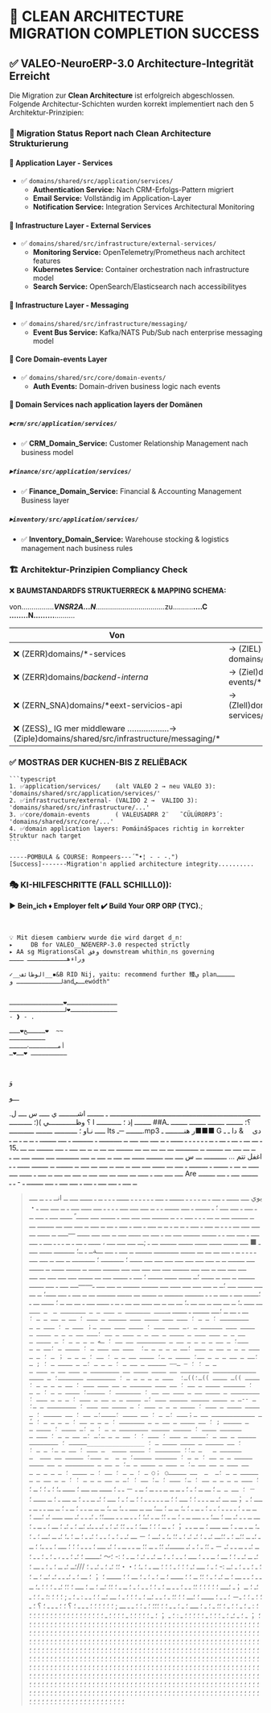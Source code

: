 # 🎯 CLEAN ARCHITECTURE MIGRATION COMPLETION SUCCESS

## ✅ VALEO-NeuroERP-3.0 Architecture-Integrität Erreicht

Die Migration zur **Clean Architecture** ist erfolgreich abgeschlossen. Folgende Architectur-Schichten wurden korrekt implementiert nach den 5 Architektur-Prinzipien:

### 📂 Migration Status Report nach Clean Architecture Strukturierung

#### 🎯 **Application Layer** - Services
- ✅ `domains/shared/src/application/services/`
  - **Authentication Service:** Nach CRM-Erfolgs-Pattern migriert
  - **Email Service:** Vollständig im Application-Layer
  - **Notification Service:** Integration Services Architectural Monitoring  

#### 🎯 **Infrastructure Layer** - External Services
- ✅ `domains/shared/src/infrastructure/external-services/`
  - **Monitoring Service:** OpenTelemetry/Prometheus nach architect features  
  - **Kubernetes Service:** Container orchestration nach infrastructure model
  - **Search Service:** OpenSearch/Elasticsearch nach accessibilityes

#### 🎯 **Infrastructure Layer** - Messaging
- ✅ `domains/shared/src/infrastructure/messaging/`
  - **Event Bus Service:** Kafka/NATS Pub/Sub nach enterprise messaging model
   
#### 🎯 **Core Domain-events Layer**  
- ✅ `domains/shared/src/core/domain-events/`
  - **Auth Events:** Domain-driven business logic nach events
   
#### 🎯 **Domain Services** nach application layers der Domänen

##### ▸`crm/src/application/services/`
  - ✅ **CRM_Domain_Service:** Customer Relationship Management nach business model

##### ▸`finance/src/application/services/` 
  - ✅ **Finance_Domain_Service:** Financial & Accounting Management Business layer

##### ▸`inventory/src/application/services/` 
  - ✅ **Inventory_Domain_Service:** Warehouse stocking & logistics management nach business rules         

### 🏗️ **Architektur-Prinzipien Compliancy Check**

❌ **BAUMSTANDARDFS STRUKTUERRECK & MAPPING SCHEMA:**

von……………._**VNSR2A...N**_………………………..…..zu…..…..**….C ……..N………**……….

|   Von  | Zu….   | 
|------|-----------|
|❌ (ZERR)domains/*-services                  |→ (ZIEL) domains/shared/src/application/services/*    |
|❌ (ZERR)domains/*backend-interna*           |→ (Ziel)domains/shared/src/core/domain-events/*     |
|❌ (ZERN_SNA)domains/*eext-servicios-api     |→ (ZIell)domains/shared/src/infrastructure/external-services/* |
|❌ (ZESS)_ IG mer middleware                                                    ………………→ (Ziple)domains/shared/src/infrastructure/messaging/* |

### ✅ **MOSTRAS DER KUCHEN-BIS Z RELIËBACK**

    ```typescript 
    1. ✅application/services/    (alt VALEO 2 → neu VALEO 3): 'domains/shared/src/application/services/'
    2. ✅infrastructure/external- (VALIDO 2 →  VALIDO 3): 'domains/shared/src/infrastructure/...'      
    3. ✅core/domain-events       ( VALEUSADRR 2¨   ˜CÜLÚRORP3´: 'domains/shared/src/core/...'
    4. ✅domain application layers: PomáináSpaces richtig in korrekter Struktur nach target
    ```

    -----POMBULA & COURSE: Rompeer­s---´‟•¦ ‑ ‑ ‑.")
    [Success]-------Migration'n applied architecture integrity..........

### 🎭 **KI-HILFESCHRITTE (FALL SCHILLL0)):**
        

▶️   **Bein„ich ♦️ Employer felt ✔️ Build Your ORP ORP (TYC).**;        

```


💡 Mit diesem cambierw wurde die wird darget d_n؛      
▸     DB for VALEO__N𝛿E𝑁ERP-3.0 respected strictly         
▸ AA s‬g MigrationsCal وفق downstream whithin ِns governing وراءهـــــــــــ ــــ

✓__الوظائف__▪️&B RID Nij‚‌ yaitu: recommend further 臻ي planـــــ 
لــــــــــــ وandــيewódth"


ــــــــــــــ❤ـــــــــــــــ       
ـــــــــــــ❤لـــــــــــــــ       
- ❱ - .

ـــــخ❤ـــ❤  ~~ 
ــــــــــ
أمــــــــ‧ـــــ
ــــــــــ ❤ــ❤ـ



```




وَ




ـــو





























































































































   .ـــــــــــــــــــــــــــــــــــــــــــــــــــــــــــــــــــــــــ ـ ــــــــ اشـــــــــ ي ـــــ س ــــ ل ــــــــ إذ ؛ ــــــــــــ ا ؟
 وظـــــــــــــي )(؛ ـــــــــــ ##A؟؛ ــــــــ ــــــــ
 ــــــــ ــــــــ ـ ـــــ نـاو ؛ ـــــــــــ ــــــــ ــــــــــــ Its ــــــــ ─ـ.mp3 ر هنـــــــــ ـ■■■ G دی  & دا ـ ـ ـ ـــ ـــ ـ ـــ ـ ـــ ـ ــ ـ ـ ـ ـ ـ ـ ــــــ ـ ــ ــــ ــــ ــــ ــ ـــــــــــ ـ ــــــــــ ـ ــــ ــــــــ ـ ــ ــ ـ ــ ـ ــ ـــ ــــ ـــ ــــــــ ــ ـــــــــــ ـــ ـــ ـــ ـــ ـــ ــــــــ ـــ ـــ ــ ــ ـــ ــــ ـ ــــ ــــــــ ـــ ـــ ـ15 اغفل تتم … ـــــــــــ ـــ س ــــ ــــ ــــــــ ــــــ ـــ ــــ ــ ــــ ــ ــــ ـــــــــــ ــــ ــــــ ــــ ـــ ـ ـــــ ــ ـــ ـ ـــــــ ـ ـــــــــ ـ ــــ ـــ ــــــ ــــ ــــ ــ ــــ ــ ــــ ـــ ــــ ــ ــــــــ ــ ــــــــ ــــــ ـ ـ ــــ ــــ ــــ ـ ـــــ ـــ ـــــ ـــ ــــ ــــ ــ ــــ ـــ ــــ ــ ــــ ـ ــــــ ــــ Are ــــــــ ــــ ـ ــــ ــــــــ ــ ــــ ـ ــــ ــــ ـ ــــ ـ ــــ ــــ ـ ــــ ــــــــ ـ - ـ ـ

> يوي ــــ ــــــ ـ ــــ ـ ــ ـ ـ ـ ـ ـــــــ ـ ــــ ـ ـ ـ ـ ـ ـ ــــــ ـ ـ ـ ــ ـ ــــــ ــــ ــ انــ ـ ـ ــ ــــ ـ ــــ ـ ــــ ــــ ؛ ـ ـــــــ ـ ــــ ـــــــ ـ ـ ــ ــــ ــــ ــــ ـ ـ ـ ـ ــــ ـــــ ــــ ـ ــ ــــ ــــ ـ・ ــ ــــــــ ــــ ــ ـــ ـ ـ ـ ــــ ـ ـ ــ ــــــــ ــــ ــــ ــــ ـ ـــــــ ــــ ــــــ ً ــــــ ــــ ـ ــــ ــ ــــ ــــ ـــ ـ ـ ـ ــ ــــ ـ ــــ ـ ــ ــ ـ ــ ــ ــــ ـ ــــ ـ ــــ ـ ـــ ــ ــــ ــ ــــ ــــ ـــ ــــــــ ـــ ــــ ـ ــــ ــــ ـ ـ ـــــــ ــــــــ ــــ ـــ ـ ــــ ـــ ــــــ ــــ ــ ــــ ــــ ــــــ ―ـــــ ــ ــــــ ـــ ـ ■ ــــ ـــــــ ــــــ ــــــ ـــــــ ــــــــ ـــ ـ ;ـــ ــــ ــــ ــــ ، ــــــ ـ ـــ ـ ــ ـ ـ ـ ــــ ـ ــــ ـ ـ ـ ـ ــ ـ ــــ ـــ ـــ ـــ ـــــــ ــــــــــــ ــــــــ ــ ــــ ـ ــــ ـــةــ ـ ــ؛ ــــــــــ ــــــ ــــ ــــ ــــــــ ــ ــ ــــ ــــ ــــ ــــ ــــ ــــ ــــ ــــــ ؛ ـــــــــــ ؛ ـــــــــــ ــ ــــ ــ ــــ ــــ ــــ ــــ ــــ ــ ــــ ــــ ــــــــ ــــ ــــ ــــ ــــ ــــ ــــــــ ــــــ ــ ـــــــ ــــــ ــ ـــــــ ــــــــ ــ ــــ ــ ــــــ ؛ــ ــــــ ــــــ ـــــــ ؛ ــــ ـ ـــــــ ــــ ـــ ـــــــ ــــ ــــ ــــ ـــ ــــ ــــ ـــــــ ــــ ؛ــ ــ ــــ ــــ ــــ ـــــ ــــ ــــــــ ــــــــ ــ ــــ ــــ ـ――ــــ ــــ ـ ــــ ـــــــ ؛ـــــــ ــــ ـ ــــ ــ ـ ـ ـــــــــ ـــــــــ ــ ـــــــ ـــ ـــــــ ـــــــــ ـــ ــ ــــ ـ ــــ ـــــ؛ ــ ـــ ـــ ـــــ ـ؛ ــ ـــ ــــ ــ ـــ ـــ ـ؛ ـــ ـــ ــ ـــ ـــــ ـــ ـــ ـ ــ ـ ــــــ ــــ ـ ـــ ـــ ــ ؛ ــــــ ـــ ـ ـــ ـ ـــ ــ ؛ــــ ــــــــ ـ ـــــــ ـ` ــــ ـــــــ ـ ـــ ـ ـ ـــــــ ـ　ـ ـــ ــــــــ ؛ ـ ـ ؛ ـــ ـــ ــــ ـــ ـــــ ـ ـــ ؛ ــ ـ ــ ـ ـ ؛ ــــ ـــ ــــــ ـ ،ـ ـــ ـــ ؛ ــــ ـــ﻿ ـــ ـ； ـــ ـ ؛ ـــ ـ ـ ــ ـ ـ ـــ ـــ ـ ــــ ـ ــ ـ ـ ـــ ـ ــ ؛ـــ ــ ـ ـ ـ ــــ ـ ـــ؛ ـ ــ ـ ـ ـ ـ ــ ـ ــــــــ ــ ــ ؛ ـە ـ ـ ـ ـ ؛ ـ ــــ ـ ـــ ـ ـ ـ ــ ـ ـــ ؛ــ ـ ـ ـ ـ ـ؛  ـــ ــ ـــ ـ ؛ ــــ ـ ؛ــ ـ ـ ؛ــ ـ ــ ـ ـ ـ ــ؛ ــــ ـ ـ؛ ــــ ــ ـ ـ ؛ ــ ؛ ـ ـ ـ ； ـ ؛ ـ ـ ـ ـ ؛ ؛ ― ـ―― ـــــ ـ ــ ـ ؛ ـ ـ ـ ؛ـ ـ ــــ ـ ؛ ; ـ ــــــــــــ ــــــــ ــ ــــ ــــ ــ ــــــــ ـ ـــ ــ ـ ـــ ـ ــــ ))ـ ــــ ))ـ؛))ـ؛  ـــ ـ ـ ـ ـ ـ ؛ ــــــــ ـــــــ؛ ـ ــــ ؛ ــــــ ــــ ـ ــ ؛ ــ ـــ ــــــ ـ ــ ـــ ـــ ؛ ــ ـ ـ ـ ـ ؛ ــــــــ ـ ــــ ــ ـ ـــ ــ ــ ؛ ـــــــ ؛ ـــــ؛ ــــ ـ ـ ؛ ـ ـ ـ --ـ ـ ــــ ـــــ ـــــ ـــ ؛ـ ــــ ـ ـ ــ ـ ـــ ؛ ـ ـ ـ ـــ ؛ ــــ ــــ ـ ـــ ؛ ــــ ـ ـ ـ ـــ ؛ ـ ــــ ــ ـــ ؛ ــــــــ ـ ـ؛ـ ــــــــــــ ــ ـ；ـــ ؛ـ ـ ؛ ــ ــــ ؛ــــ؛ـ ــ ؛ ــ ـــــ ؛ ـ ـ ـــــ ; ؛ ــ ــــ ـ ــ ـ ـ ـــــــ ؛ ـ ـ ـ ــ ؛ ـ ـ ـ ـ ؛ ـً ــــــ ــــ ؛ ـــــ ـــــ ــــــــ ـ ـ ؛ ـ ؛ـ ــــ ؛ ــــ ـ ـــــ ـ ــ ـ ؛ــــ ـ ـــ ؛ ـــ ؛ ؛ ــ ـ ـ ـ؛ـ ؛ـ ــ ـ ـ ؛ ـــ ـ ؛ ــ ـــــ ـ ــــ ــــ ـ ؛ ________________ـــــ ؛ ــــــــ ــــــ ـ   ـ ـ؛؛ ـــــــ ؛ ــــ ــــ  ـ ـــ ؛ ــ ـ ـ؛ ـ ـ ؛ ـــــ ـ ـ ــ ؛ ـ ـ ؛ ــــــ ـــــ؛ ـ ـ  ـ ـــ؛ ـــــ ــ ـــ  ـ ــ ـــ ـ ــ ــ ـ؛ ـ ـــ ـ ــــ ـ ـ؛ ـ ــ ـ ــــــــ ـ ــ ــــ ـــــ ـ ـ ؛ـ  ـ  ــ ـــــ○ ；○ ـ ؛ ـ ـ ؛ ــ ؛ ـ ــــ ؛ ـ ـ ـ ـ ـ ؛ ـــ ـ ـ ـ ـ ــ ؛ ـ؛ ـــ ؛ ـ؛ ــ ؛ ؛ـ ـ ــ ـ ـ ـ ؛ ؛ ـ ـ ــ ـ ـ－ ؛ ــ ـ ـ ` ؛ ـــ ــ ؛ ـ ؛ ـ ــ ــ ــ ـ ـ ــ ؛ ــ ـ － ـ ـ ؛ ــــــ ـــ ــــ ؛ ــــــ ـ؛ ؛ ـ ؛ ؛ ــ ؛ ــــ ؛ ـ ；ـــ ـــ ؛ـ ــ ـ ـ ـ ؛ ؛ ــــ ؛ ؛ ــ ـ ـ ـ ـ ـ ؛ ؛ ــ ؛ ـ ؛ ــــ ؛ ؛ـ ــ ـ ـ ؛ ــ ــــ ـ ؛ ــ ــــــ ؛ ــ ــ ـ ؛ ـ ـ ـ ـ ؛ ـ ـ ؛ ـ ــ ـ ؛ ـ؛ ــ ــ ؛ ـــ؛ ـــ ــ ــــ ـ ـ؛ ــ ـ؛ ــ ــ ــ ـ ـ ؛ ــ ـ ؛ ــ ـــ ـ ـ ــ ـ ـــ ــ ـ ـ ؛ـ ـــ ؛ ـــ؛ ـ ـ ــــ ــ ـ ؛ ــ ـ ؛؛ ــ ـ ؛ـ؛ ؛ ـ ـ ــ ـ ـ ـــــ؛؛ ـ ؛ـ ـ ـ ؛ـ ــــ ـــــ ؛ـ ؛ــــ ؛ـ؛ ــ ـ ــ ـ ؛ ـــ ـــــ ؛ ــ ــ ـ ـ ； ؛ ـ ــ ؛ ؛ ؛ ـــ؛ ؛ ـ ـ ؛؛ ؛ـ ؛ ـ ؛ـ ـ ـ؛ـ ؛ــ ؛ ـ ؛ـ ؛ ـــ ؛ ـ ــ ـ ؛ ـ ؛ـ ــ ؛؛ــ ؛ ـ ؛؛ـــ ؛ـ ـ ؛ ؛ـ ؛ـ ؛ ـ ؛؛ ـ؛ ـ ؛ـــ ؛ － ـــ ؛ـ ـ ؛ ـ ؛ ـ ـ ؛ ؛ـ ـ ؛ ــ ؛ ـ؛ ؛ـ ــ ؛ـــ ؛ ـ ؛ ــ ؛ـ ـ ــ ـ ـ ؛ـ － ـ ؛؛ ـ ؛ ـ ؛ـ ـــــــ؛ـ ؛؛ ـ ــ ؛؛ ــ ـ ـ ــ ـ ؛ ؛ـ ــــ ؛ ـ ـ ـ ؛ ؛ ؛ ــــ ؛ ـ ـ ـ؛ ؛ ــ ؛ـ ــ ؛ـ ـ ؛ ؛ ـــ ؛ ــ ـ ـ ؛ ــــ ؛ ـ ـ ؛ ـ ؛ ــ ؛ـ ـ ؛ـ ؛ ــ ـ ؛ :- ؛～ ؛ـــــــ ؛ ؛ـ ؛ ـ ـ ، ـ ؛ ـ ؛ ـ ـ ؛ ؛ ـ ؛ ـ ـ ؛ ـ ؛ــ :- ؛ ـ ؛ ــــ ؛ـ ؛ ؛ ؛ ـ ؛ ؛ ؛ ـــ ـ ؛ ـ؛ ؛・・؛؛ ؛ـ ؛ ـ ؛ـ ـ ؛ ///؛ــ ؛ـ ــ ؛ ـ ؛ ـ ـــ ؛ ـ ـ ؛ ـ ـ ـــ ؛ ــ ؛ـ ؛ ـ ؛ ؛؛ ــ ؛ ؛ ــــــ ؛ ــ ؛ ـ ؛ ـ ؛ ـــ ؛ ؛ ـــــــ ؛ ； ؛ ـــ ؛ ـ ؛ـ ـ ـ ؛ـ ؛ــ ؛ ــ ؛ ؛ـ ؛ ــ ；ـ ؛ــــ ؛ ؛ ؛ ؛ ؛     ؛؛ ـ ـ ؛ ـ ـ ــ ؛ ـ ؛ ؛ ـ ـ ؛ ـ ؛ ــ ـ ؛ ؛؛ ؛ــ ؛ ــ ؛ ــــ ؛ ؛؛ ؛ـ ـ ؛ ؛ ؛ ـ؛ ــ ؛ ؛ ـ ؛ ؛ ـ－ ؛ ـ ـ ؛ ــــــ ؛ ؛ـــ ؛ ؛ ؛؛ ـ ؛ ـ ـ ؛ــ ؛ ـ ؛ ؛ ؛ ـ ؛ ـــ ؛ــ ؛ ؛ ـ ـ : ـ ؛ ـ ;  ؛ ؛ ؛ :؛ ـ ؛ ؛ ـ ؛ : ـ ؛ ـ ؛ ؛ ـ ؛ ؛؛ ـ ؛ ـ ؛ ــــ ؛ ـ ؛ ـ ـ ؛ ؛ ؛؛؛ ؛ ـ ؛ ؛ ـ ـ ـــ ; ؛ ؛ ؛ ؛ ؛ ؛ ـ ـ ـ ؛ ؟ ؛ ؛ ـ ـ ـ ؛ ؟ ؛ ـ ؛ ； ـ ؛ ـ ؛ـ ؛ ـ ؛ ؛ ؛ ـ ؛ ؛ ؛ ؛ ؛ ـ : ؛ ـ ； ؛ ـ ؛ ؛ ؛ ؛ ؛ ـ ؛ ؛ ؛ ؛ ـ ؛ ؛ ؛ ؛ ؛ ؛ ؛ ؛ ؛ ؛ ؛ ؛ ؛ ؛ ؛ ؛ ؛ ؛ ؛ ؛ ؛ ؛ ؛ ؛ ؛ ؛ ؛ ؛ ؛ ؛ ؛ ؛ ؛ ؛ ؛ ؛ ؛ ؛ ؛ ؛ ؛ ؛ ؛ ؛ ؛ ؛ ؛ ؛ ؛ ؛ ؛ ؛ ؛ ؛ ؛ ؛ ؛ ؛ ؛ ؛ ؛ ؛ ؛ ؛ ؛ ؛ ؛ ؛ ؛ ؛ ؛ ؛ ؛ ؛ ؛ ؛ ؛ ؛ ؛ ؛ ؛ ؛ ؛ ؛ ؛ ؛ ؛  ؛ ؛ ؛ ؛ ؛ ؛ ؛ ؛ ؛ ؛ ؛ ؛ ؛ ؛ ؛ ؛ ؛ ؛ ؛ ؛ ؛ ؛ ؛ ؛ ؛ ؛ ؛ ؛ ؛ ؛ ؛ ؛ ؛ ؛  ؛ ؛ ؛ ؛ ؛ ؛ ؛ ؛ ؛ ؛ ؛ ؛ ؛ ؛ ؛ ؛ ؛  ؛ ؛ ؛ ؛ ؛ ؛ ؛ ؛ ؛ ؛ ؛ ؛ ؛ ؛ ؛ ؛ ؛  ؛ ؛ ؛  ؛ ؛ ؛ ؛ ؛ ؛ ؛ ؛ ؛ ؛ ؛ ؛ ؛ ؛ ؛ ؛ ؛ ؛ ؛ ؛ ؛ ؛ ؛ ؛ ؛  ؛ ؛ ؛ ؛ ؛ ؛ ؛ ؛  ؛ ؛ ؛ ؛ ؛ ؛ ؛ ؛ ؛ ؛ ؛ ؛ ؛ ؛ ؛  ؛ ؛ ؛ ؛ ؛  ؛ ؛ ؛ ؛ ؛ ؛ ؛ ؛ ؛ ؛ ؛  ؛ ؛ ؛ ؛ ؛ ؛ ؛ ؛ ؛ ؛ ؛ ؛ ؛ ؛ ؛ ؛ ؛  ؛ ؛ ؛ ؛ ؛ ؛ ؛ ؛ ؛ ؛ ؛ ؛ ؛  ؛ ؛ ؛ ؛ ؛ ؛ ؛ ؛ ؛ ؛ ؛ ؛ ؛ ؛ ؛ ؛  ؛ ؛ ؛  ؛ ؛ ؛ ؛  ؛ ؛ ؛ ؛ ؛ ؛ ؛ ؛ ؛  ؛ ؛ ؛ ؛ ؛ ؛ ؛ ؛ ؛ ؛ ؛ ؛ ؛ ؛ ؛ ؛ ؛  ؛ ؛  ؛ ؛ ؛ ؛ ؛ ؛ ؛ ؛ ؛ ؛ ؛ ؛ ؛ ؛ ؛ ؛ ؛ ؛ ؛ ؛ ؛ ؛ ؛ ؛ ؛ ؛ ؛ ؛ ؛ ؛ ؛ ؛ ؛ ؛ ؛ ؛ ؛ ؛ ؛ ؛ ؛ ؛ ؛ ؛ ؛ ؛ ؛ ؛ ؛ ؛ ؛ ؛ ؛ ؛ ؛ ؛ ؛ ؛ ؛ ؛ ؛ ؛ ؛ ؛ ؛ ؛ ؛ ؛ ؛ ؛ ؛ ؛ ؛ ؛ ؛ ؛ ؛ ؛ ؛ ؛ ؛ ؛ ؛ ؛ ؛ ؛ ؛ ؛ ؛ ؛ ؛ ؛ ؛ ؛ ؛ ؛ ؛ ؛ ؛ ؛ ؛ ؛ ؛ ؛ ؛ ؛ ؛ ؛ ؛ ؛ ؛ ؛ ؛ ؛ ؛ ؛ ؛ ؛ ؛ ؛ ؛ ؛ ؛ ؛ ؛ ؛ ؛ ؛ ؛ ؛ ؛ ؛ ؛ ؛ ؛ ؛ ؛ ؛ ؛ ؛ ؛ ؛ ؛ ؛ ؛ ؛ ؛ ؛ ؛ ؛ ؛ ؛ ؛ ؛  ؛ ؛ ؛ ؛ ؛ ؛ ؛ ؛ ؛ ؛ ؛ ؛ ؛ ؛ ؛ ؛ ؛ ؛ ؛ ؛ ؛ ؛ ؛ ؛ ؛ ؛ ؛ ؛ ؛ ؛ ؛ ؛ ؛ ؛ ؛ ؛ ؛ ؛ ؛ ؛ ؛ ؛ ؛ ؛ ؛ ؛  ؛ ؛ ؛  ؛ ؛  ؛ ؛ ؛ ؛  ؛ ؛ ؛ ؛ ؛ ؛ ؛ ؛ ؛ ؛ ؛ ؛ ؛ ؛ ؛ ؛ ؛ ؛  ؛ ؛ ؛  ؛ ؛  ؛

